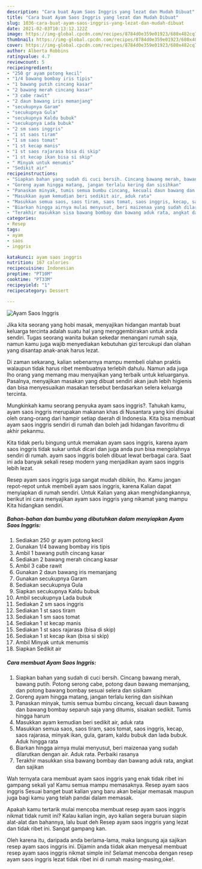 ```yaml
---
description: "Cara buat Ayam Saos Inggris yang lezat dan Mudah Dibuat"
title: "Cara buat Ayam Saos Inggris yang lezat dan Mudah Dibuat"
slug: 1036-cara-buat-ayam-saos-inggris-yang-lezat-dan-mudah-dibuat
date: 2021-02-03T10:13:12.122Z
image: https://img-global.cpcdn.com/recipes/8784d0e359e01923/680x482cq70/ayam-saos-inggris-foto-resep-utama.jpg
thumbnail: https://img-global.cpcdn.com/recipes/8784d0e359e01923/680x482cq70/ayam-saos-inggris-foto-resep-utama.jpg
cover: https://img-global.cpcdn.com/recipes/8784d0e359e01923/680x482cq70/ayam-saos-inggris-foto-resep-utama.jpg
author: Alberta Robbins
ratingvalue: 4.7
reviewcount: 5
recipeingredient:
- "250 gr ayam potong kecil"
- "1/4 bawang bombay iris tipis"
- "1 bawang putih cincang kasar"
- "2 bawang merah cincang kasar"
- "3 cabe rawit"
- "2 daun bawang iris memanjang"
- "secukupnya Garam"
- "secukupnya Gula"
- "secukupnya Kaldu bubuk"
- "secukupnya Lada bubuk"
- "2 sm saos inggris"
- "1 st saos tiram"
- "1 sm saos tomat"
- "1 st kecap manis"
- "1 st saos rajarasa bisa di skip"
- "1 st kecap ikan bisa si skip"
- " Minyak untuk menumis"
- "Sedikit air"
recipeinstructions:
- "Siapkan bahan yang sudah di cuci bersih. Cincang bawang merah, bawang putih. Potong serong cabe, potong daun bawang memanjang, dan potong bawang bombay sesuai selera dan sisikam"
- "Goreng ayam hingga matang, jangan terlalu kering dan sisihkan"
- "Panaskan minyak, tumis semua bumbu cincang, kecuali daun bawang dan bawang bombay separuh saja yang ditumis, sisakan sedikit. Tumis hingga harum"
- "Masukkan ayam kemudian beri sedikit air, aduk rata"
- "Masukkan semua saos, saos tiram, saos tomat, saos inggris, kecap, saos rajarasa, minyak ikan, gula, garam, kaldu bubuk dan lada bubuk. Aduk hingga rata"
- "Biarkan hingga airnya mulai menyusut, beri maizenaa yang sudah dilarutkan dengan air. Aduk rata. Perbaiki rasanya"
- "Terakhir masukkan sisa bawang bombay dan bawang aduk rata, angkat dan sajikan"
categories:
- Resep
tags:
- ayam
- saos
- inggris

katakunci: ayam saos inggris 
nutrition: 167 calories
recipecuisine: Indonesian
preptime: "PT10M"
cooktime: "PT33M"
recipeyield: "1"
recipecategory: Dessert

---
```



![Ayam Saos Inggris](https://img-global.cpcdn.com/recipes/8784d0e359e01923/680x482cq70/ayam-saos-inggris-foto-resep-utama.jpg)

Jika kita seorang yang hobi masak, menyajikan hidangan mantab buat keluarga tercinta adalah suatu hal yang menggembirakan untuk anda sendiri. Tugas seorang  wanita bukan sekedar menangani rumah saja, namun kamu juga wajib menyediakan kebutuhan gizi tercukupi dan olahan yang disantap anak-anak harus lezat.

Di zaman  sekarang, kalian sebenarnya mampu membeli olahan praktis walaupun tidak harus ribet membuatnya terlebih dahulu. Namun ada juga lho orang yang memang mau menyajikan yang terbaik untuk keluarganya. Pasalnya, menyajikan masakan yang dibuat sendiri akan jauh lebih higienis dan bisa menyesuaikan masakan tersebut berdasarkan selera keluarga tercinta. 



Mungkinkah kamu seorang penyuka ayam saos inggris?. Tahukah kamu, ayam saos inggris merupakan makanan khas di Nusantara yang kini disukai oleh orang-orang dari hampir setiap daerah di Indonesia. Kita bisa membuat ayam saos inggris sendiri di rumah dan boleh jadi hidangan favoritmu di akhir pekanmu.

Kita tidak perlu bingung untuk memakan ayam saos inggris, karena ayam saos inggris tidak sukar untuk dicari dan juga anda pun bisa mengolahnya sendiri di rumah. ayam saos inggris boleh dibuat lewat berbagai cara. Saat ini ada banyak sekali resep modern yang menjadikan ayam saos inggris lebih lezat.

Resep ayam saos inggris juga sangat mudah dibikin, lho. Kamu jangan repot-repot untuk membeli ayam saos inggris, karena Kalian dapat menyiapkan di rumah sendiri. Untuk Kalian yang akan menghidangkannya, berikut ini cara menyajikan ayam saos inggris yang nikamat yang mampu Kita hidangkan sendiri.

<!--inarticleads1-->

##### Bahan-bahan dan bumbu yang dibutuhkan dalam menyiapkan Ayam Saos Inggris:

1. Sediakan 250 gr ayam potong kecil
1. Gunakan 1/4 bawang bombay iris tipis
1. Ambil 1 bawang putih cincang kasar
1. Sediakan 2 bawang merah cincang kasar
1. Ambil 3 cabe rawit
1. Gunakan 2 daun bawang iris memanjang
1. Gunakan secukupnya Garam
1. Sediakan secukupnya Gula
1. Siapkan secukupnya Kaldu bubuk
1. Ambil secukupnya Lada bubuk
1. Sediakan 2 sm saos inggris
1. Sediakan 1 st saos tiram
1. Sediakan 1 sm saos tomat
1. Sediakan 1 st kecap manis
1. Sediakan 1 st saos rajarasa (bisa di skip)
1. Sediakan 1 st kecap ikan (bisa si skip)
1. Ambil  Minyak untuk menumis
1. Siapkan Sedikit air




<!--inarticleads2-->

##### Cara membuat Ayam Saos Inggris:

1. Siapkan bahan yang sudah di cuci bersih. Cincang bawang merah, bawang putih. Potong serong cabe, potong daun bawang memanjang, dan potong bawang bombay sesuai selera dan sisikam
1. Goreng ayam hingga matang, jangan terlalu kering dan sisihkan
1. Panaskan minyak, tumis semua bumbu cincang, kecuali daun bawang dan bawang bombay separuh saja yang ditumis, sisakan sedikit. Tumis hingga harum
1. Masukkan ayam kemudian beri sedikit air, aduk rata
1. Masukkan semua saos, saos tiram, saos tomat, saos inggris, kecap, saos rajarasa, minyak ikan, gula, garam, kaldu bubuk dan lada bubuk. Aduk hingga rata
1. Biarkan hingga airnya mulai menyusut, beri maizenaa yang sudah dilarutkan dengan air. Aduk rata. Perbaiki rasanya
1. Terakhir masukkan sisa bawang bombay dan bawang aduk rata, angkat dan sajikan




Wah ternyata cara membuat ayam saos inggris yang enak tidak ribet ini gampang sekali ya! Kamu semua mampu memasaknya. Resep ayam saos inggris Sesuai banget buat kalian yang baru akan belajar memasak maupun juga bagi kamu yang telah pandai dalam memasak.

Apakah kamu tertarik mulai mencoba membuat resep ayam saos inggris nikmat tidak rumit ini? Kalau kalian ingin, ayo kalian segera buruan siapin alat-alat dan bahannya, lalu buat deh Resep ayam saos inggris yang lezat dan tidak ribet ini. Sangat gampang kan. 

Oleh karena itu, daripada anda berlama-lama, maka langsung aja sajikan resep ayam saos inggris ini. Dijamin anda tiidak akan menyesal membuat resep ayam saos inggris nikmat simple ini! Selamat mencoba dengan resep ayam saos inggris lezat tidak ribet ini di rumah masing-masing,oke!.

